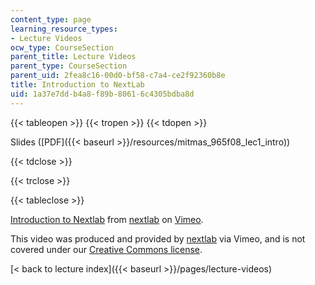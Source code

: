 ```yaml
---
content_type: page
learning_resource_types:
- Lecture Videos
ocw_type: CourseSection
parent_title: Lecture Videos
parent_type: CourseSection
parent_uid: 2fea8c16-00d0-bf58-c7a4-ce2f92360b8e
title: Introduction to NextLab
uid: 1a37e7dd-b4a8-f89b-8061-6c4305bdba8d
---
```


{{< tableopen >}}
{{< tropen >}}
{{< tdopen >}}


Slides ([PDF]({{< baseurl >}}/resources/mitmas_965f08_lec1_intro))


{{< tdclose >}}

{{< trclose >}}

{{< tableclose >}}

[Introduction to Nextlab](https://vimeo.com/5339904) from [nextlab](https://vimeo.com/nextlab) on [Vimeo](https://vimeo.com).

This video was produced and provided by [nextlab](http://vimeo.com/nextlab) via Vimeo, and is not covered under our [Creative Commons license](/terms/#cc).

[\< back to lecture index]({{< baseurl >}}/pages/lecture-videos)